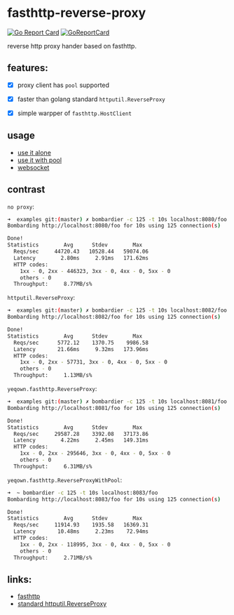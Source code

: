 # fasthttp-reverse-proxy
[![Go Report Card](https://goreportcard.com/badge/github.com/yeqown/fasthttp-reverse-proxy)](https://goreportcard.com/report/github.com/yeqown/fasthttp-reverse-proxy) [![GoReportCard](https://godoc.org/github.com/yeqown/fasthttp-reverse-proxy?status.svg)](https://godoc.org/github.com/yeqown/fasthttp-reverse-proxy)

reverse http proxy hander based on fasthttp.

## features:

* [x] proxy client has `pool` supported

* [x] faster than golang standard `httputil.ReverseProxy`

* [x] simple warpper of `fasthttp.HostClient` 

## usage

* [use it alone](./examples/fasthttp-reverse-proxy/proxy.go)
* [use it with pool](./examples/fasthttp-reverse-proxy-with-pool/pool.go)
* [websocket](./examples/ws-fasthttp-reverse-proxy)
## contrast

`no proxy`:

```sh
➜  examples git:(master) ✗ bombardier -c 125 -t 10s localhost:8080/foo
Bombarding http://localhost:8080/foo for 10s using 125 connection(s)

Done!
Statistics        Avg      Stdev        Max
  Reqs/sec     44720.43   10528.44   59074.06
  Latency        2.80ms     2.91ms   171.62ms
  HTTP codes:
    1xx - 0, 2xx - 446323, 3xx - 0, 4xx - 0, 5xx - 0
    others - 0
  Throughput:     8.77MB/s%
```

`httputil.ReverseProxy`:

```sh
➜  examples git:(master) ✗ bombardier -c 125 -t 10s localhost:8082/foo
Bombarding http://localhost:8082/foo for 10s using 125 connection(s)

Done!
Statistics        Avg      Stdev        Max
  Reqs/sec      5772.12    1370.75    9986.58
  Latency       21.66ms     9.32ms   173.96ms
  HTTP codes:
    1xx - 0, 2xx - 57731, 3xx - 0, 4xx - 0, 5xx - 0
    others - 0
  Throughput:     1.13MB/s%
```

`yeqown.fasthttp.ReverseProxy`:

```sh
➜  examples git:(master) ✗ bombardier -c 125 -t 10s localhost:8081/foo
Bombarding http://localhost:8081/foo for 10s using 125 connection(s)

Done!
Statistics        Avg      Stdev        Max
  Reqs/sec     29587.28    3392.08   37173.86
  Latency        4.22ms     2.45ms   149.31ms
  HTTP codes:
    1xx - 0, 2xx - 295646, 3xx - 0, 4xx - 0, 5xx - 0
    others - 0
  Throughput:     6.31MB/s%
```

`yeqown.fasthttp.ReverseProxyWithPool`:

```sh
➜  ~ bombardier -c 125 -t 10s localhost:8083/foo
Bombarding http://localhost:8083/foo for 10s using 125 connection(s)

Done!
Statistics        Avg      Stdev        Max
  Reqs/sec     11914.93    1935.58   16369.31
  Latency       10.48ms     2.23ms    72.94ms
  HTTP codes:
    1xx - 0, 2xx - 118995, 3xx - 0, 4xx - 0, 5xx - 0
    others - 0
  Throughput:     2.71MB/s%
```

## links:

* [fasthttp](https://github.com/valyala/fasthttp)
* [standard httputil.ReverseProxy](https://golang.org/pkg/net/http/httputil/#ReverseProxy)

